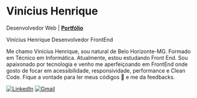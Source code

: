 # Vinícius Henrique

Desenvolvedor Web | [**Portfólio**](https://notus.team/](https://viniciusdeveloper.netlify.app/))

Vinícius Henrique Desenvolvedor FrontEnd

Me chamo Vinícius Henrique, sou natural de Belo Horizonte-MG. Formado em Técnico em Informática. Atualmente, estou estudando Front End. Sou apaixonado por tecnologia e venho me aperfeiçoando em FrontEnd onde gosto de focar em acessibilidade, responsividade, performance e Clean Code. Fique a vontade para ler meus códigos 🤯 e me da feedbacks.


[![LinkedIn](https://img.shields.io/badge/LinkedIn-0077B5?style=for-the-badge&logo=LinkedIn&logoColor=white)](https://linkedin.com/in/jonyreis/](https://www.linkedin.com/in/viniciusshenri96/))
[![Gmail](https://img.shields.io/badge/Gmail-EA4335?style=for-the-badge&logo=gmail&logoColor=white)](mailto:viniciush2015@gmail.com)
